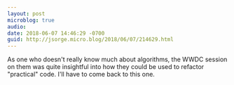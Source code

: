 ```yaml
---
layout: post
microblog: true
audio: 
date: 2018-06-07 14:46:29 -0700
guid: http://jsorge.micro.blog/2018/06/07/214629.html
---
```

As one who doesn't really know much about algorithms, the WWDC session on them was quite insightful into how they could be used to refactor "practical" code. I'll have to come back to this one.
